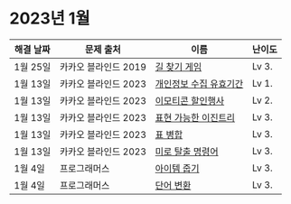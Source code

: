 # 2023년 1월

| 해결 날짜 | 문제 출처            | 이름                                                         | 난이도 |
| --------- | -------------------- | ------------------------------------------------------------ | ------ |
| 1월 25일  | 카카오 블라인드 2019 | [길 찾기 게임](https://school.programmers.co.kr/learn/courses/30/lessons/42892) | Lv 3.  |
| 1월 13일  | 카카오 블라인드 2023 | [개인정보 수집 유효기간](https://school.programmers.co.kr/learn/courses/30/lessons/150370) | Lv 1.  |
| 1월 13일  | 카카오 블라인드 2023 | [이모티콘 할인행사](https://school.programmers.co.kr/learn/courses/30/lessons/150368) | Lv 2.  |
| 1월 13일  | 카카오 블라인드 2023 | [표현 가능한 이진트리](https://school.programmers.co.kr/learn/courses/30/lessons/150367) | Lv 3.  |
| 1월 13일  | 카카오 블라인드 2023 | [표 병합](https://school.programmers.co.kr/learn/courses/30/lessons/150366) | Lv 3.  |
| 1월 13일  | 카카오 블라인드 2023 | [미로 탈출 명령어](https://school.programmers.co.kr/learn/courses/30/lessons/150365) | Lv 3.  |
| 1월 4일   | 프로그래머스         | [아이템 줍기](https://school.programmers.co.kr/learn/courses/30/lessons/87694) | Lv 3.  |
| 1월 4일   | 프로그래머스         | [단어 변환](https://school.programmers.co.kr/learn/courses/30/lessons/43163) | Lv 3.  |
